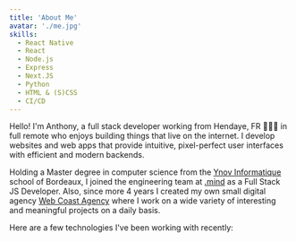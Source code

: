 ```yaml
---
title: 'About Me'
avatar: './me.jpg'
skills:
  - React Native
  - React
  - Node.js
  - Express
  - Next.JS
  - Python
  - HTML & (S)CSS
  - CI/CD
---
```


Hello! I'm Anthony, a full stack developer working from Hendaye, FR 🏄🏼‍♂️ in full remote who enjoys building things that live on the internet. I develop websites and web apps that provide intuitive, pixel-perfect user interfaces with efficient and modern backends.

Holding a Master degree in computer science from the [Ynov Informatique](https://ynov-bordeaux.com/) school of Bordeaux, I joined the engineering team at [.mind](https://dotmind.io/) as a Full Stack JS Developer. Also, since more 4 years I created my own small digital agency [Web Coast Agency](https://webcoastagency.com/) where I work on a wide variety of interesting and meaningful projects on a daily basis.

Here are a few technologies I've been working with recently:
